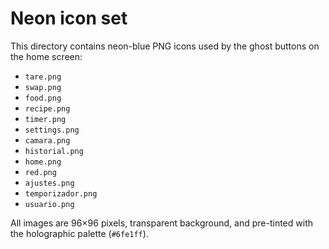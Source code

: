 # Neon icon set

This directory contains neon-blue PNG icons used by the ghost buttons on the home screen:

- `tare.png`
- `swap.png`
- `food.png`
- `recipe.png`
- `timer.png`
- `settings.png`
- `camara.png`
- `historial.png`
- `home.png`
- `red.png`
- `ajustes.png`
- `temporizador.png`
- `usuario.png`

All images are 96×96 pixels, transparent background, and pre-tinted with the holographic palette (`#6fe1ff`).

